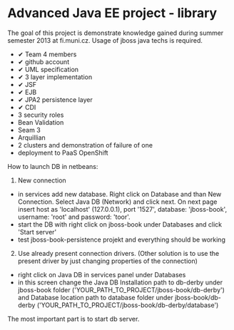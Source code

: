 Advanced Java EE project - library
==================================
The goal of this project is demonstrate knowledge gained during summer semester 2013 at fi.muni.cz. Usage of jboss java techs is required.

- ✔ Team 4 members
- ✔ github account
- ✔ UML specification
- ✔ 3 layer implementation
- ✔ JSF
- ✔ EJB
- ✔ JPA2 persistence layer
- ✔ CDI
- 3 security roles
- Bean Validation
- Seam 3
- Arquillian
- 2 clusters and demonstration of failure of one
- deployment to PaaS OpenShift

How to launch DB in netbeans:

1. New connection
 - in services add new database. Right click on Database and than New Connection. Select Java DB (Network) and click next. On next page insert host as 'localhost' (127.0.0.1), port '1527', database: 'jboss-book', username: 'root' and password: 'toor'.
 - start the DB with right click on jboss-book under Databases and click 'Start server'
 - test jboss-book-persistence projekt and everything should be working

2. Use already present connection drivers. (Other solution is to use the present driver by just changing properties of the connection)
 - right click on Java DB in services panel under Databases
 - in this screen change the Java DB Installation path to db-derby under jboss-book folder ('YOUR_PATH_TO_PROJECT/jboss-book/db-derby') and Database location path to database folder under jboss-book/db-derby ('YOUR_PATH_TO_PROJECT/jboss-book/db-derby/database')

The most important part is to start db server.
